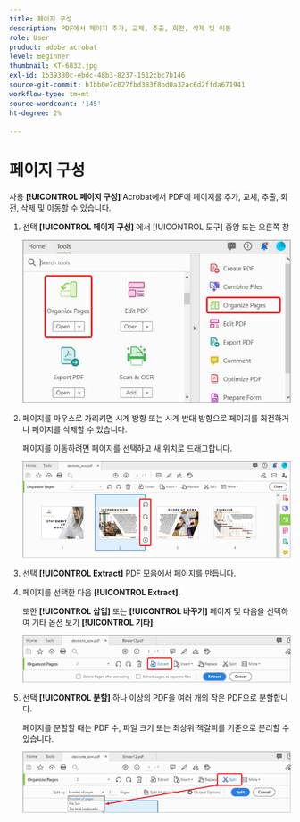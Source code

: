 ```yaml
---
title: 페이지 구성
description: PDF에서 페이지 추가, 교체, 추출, 회전, 삭제 및 이동
role: User
product: adobe acrobat
level: Beginner
thumbnail: KT-6832.jpg
exl-id: 1b39380c-ebdc-48b3-8237-1512cbc7b146
source-git-commit: b1bb0e7c027fbd383f8bd0a32ac6d2ffda671941
workflow-type: tm+mt
source-wordcount: '145'
ht-degree: 2%

---
```


# 페이지 구성

사용 **[!UICONTROL 페이지 구성]** Acrobat에서 PDF에 페이지를 추가, 교체, 추출, 회전, 삭제 및 이동할 수 있습니다.

1. 선택 **[!UICONTROL 페이지 구성]** 에서 [!UICONTROL 도구] 중앙 또는 오른쪽 창

   ![1단계 구성](../assets/Organize_1.png)

1. 페이지를 마우스로 가리키면 시계 방향 또는 시계 반대 방향으로 페이지를 회전하거나 페이지를 삭제할 수 있습니다.

   페이지를 이동하려면 페이지를 선택하고 새 위치로 드래그합니다.

   ![2단계 구성](../assets/Organize_2.png)

1. 선택 **[!UICONTROL Extract]** PDF 모음에서 페이지를 만듭니다.

1. 페이지를 선택한 다음 **[!UICONTROL Extract]**.

   또한 **[!UICONTROL 삽입]** 또는 **[!UICONTROL 바꾸기]** 페이지 및 다음을 선택하여 기타 옵션 보기 **[!UICONTROL 기타]**.

   ![4단계 구성](../assets/Organize_3.png)

1. 선택 **[!UICONTROL 분할]** 하나 이상의 PDF을 여러 개의 작은 PDF으로 분할합니다.

   페이지를 분할할 때는 PDF 수, 파일 크기 또는 최상위 책갈피를 기준으로 분리할 수 있습니다.

   ![스캔 5단계](../assets/Organize_4.png)
